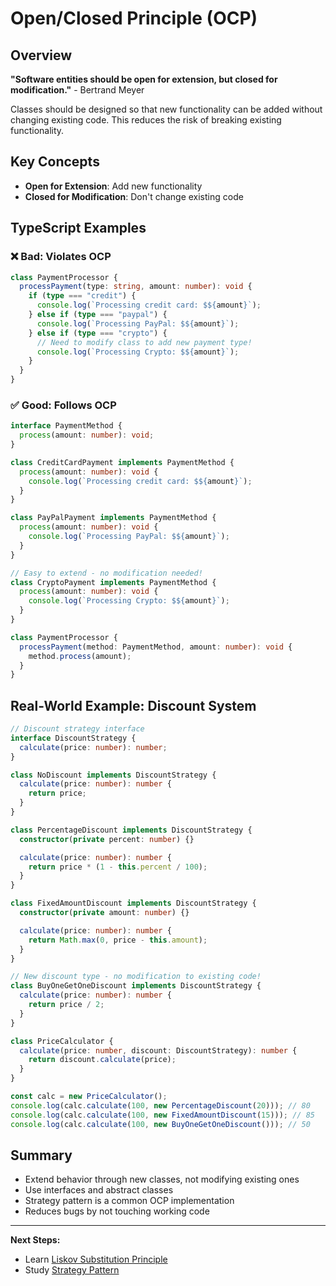 # Open/Closed Principle (OCP)

## Overview

**"Software entities should be open for extension, but closed for modification."** - Bertrand Meyer

Classes should be designed so that new functionality can be added without changing existing code. This reduces the risk of breaking existing functionality.

## Key Concepts

- **Open for Extension**: Add new functionality
- **Closed for Modification**: Don't change existing code

## TypeScript Examples

### ❌ Bad: Violates OCP

```typescript
class PaymentProcessor {
  processPayment(type: string, amount: number): void {
    if (type === "credit") {
      console.log(`Processing credit card: $${amount}`);
    } else if (type === "paypal") {
      console.log(`Processing PayPal: $${amount}`);
    } else if (type === "crypto") {
      // Need to modify class to add new payment type!
      console.log(`Processing Crypto: $${amount}`);
    }
  }
}
```

### ✅ Good: Follows OCP

```typescript
interface PaymentMethod {
  process(amount: number): void;
}

class CreditCardPayment implements PaymentMethod {
  process(amount: number): void {
    console.log(`Processing credit card: $${amount}`);
  }
}

class PayPalPayment implements PaymentMethod {
  process(amount: number): void {
    console.log(`Processing PayPal: $${amount}`);
  }
}

// Easy to extend - no modification needed!
class CryptoPayment implements PaymentMethod {
  process(amount: number): void {
    console.log(`Processing Crypto: $${amount}`);
  }
}

class PaymentProcessor {
  processPayment(method: PaymentMethod, amount: number): void {
    method.process(amount);
  }
}
```

## Real-World Example: Discount System

```typescript
// Discount strategy interface
interface DiscountStrategy {
  calculate(price: number): number;
}

class NoDiscount implements DiscountStrategy {
  calculate(price: number): number {
    return price;
  }
}

class PercentageDiscount implements DiscountStrategy {
  constructor(private percent: number) {}

  calculate(price: number): number {
    return price * (1 - this.percent / 100);
  }
}

class FixedAmountDiscount implements DiscountStrategy {
  constructor(private amount: number) {}

  calculate(price: number): number {
    return Math.max(0, price - this.amount);
  }
}

// New discount type - no modification to existing code!
class BuyOneGetOneDiscount implements DiscountStrategy {
  calculate(price: number): number {
    return price / 2;
  }
}

class PriceCalculator {
  calculate(price: number, discount: DiscountStrategy): number {
    return discount.calculate(price);
  }
}

const calc = new PriceCalculator();
console.log(calc.calculate(100, new PercentageDiscount(20))); // 80
console.log(calc.calculate(100, new FixedAmountDiscount(15))); // 85
console.log(calc.calculate(100, new BuyOneGetOneDiscount())); // 50
```

## Summary

- Extend behavior through new classes, not modifying existing ones
- Use interfaces and abstract classes
- Strategy pattern is a common OCP implementation
- Reduces bugs by not touching working code

---

**Next Steps:**

- Learn [Liskov Substitution Principle](liskov-substitution.md)
- Study [Strategy Pattern](../04-design-patterns/behavioral/strategy.md)
